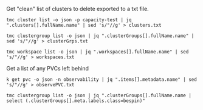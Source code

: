 Get "clean" list of clusters to delete exported to a txt file.

```
tmc cluster list -o json -p capacity-test | jq ".clusters[].fullName.name" | sed 's/"//g' > clusters.txt
```

```
tmc clustergroup list -o json | jq ".clusterGroups[].fullName.name" | sed 's/"//g' > clusterGrps.txt
```


```
tmc workspace list -o json | jq ".workspaces[].fullName.name" | sed 's/"//g' > workspaces.txt
```

Get a list of any PVCs left behind

```
k get pvc -o json -n observability | jq ".items[].metadata.name" | sed 's/"//g' > observePVC.txt

```




```
tmc clustergroup list -o json | jq ".clusterGroups[].fullName.name | select (.clusterGroups[].meta.labels.class=bespin)"
```

